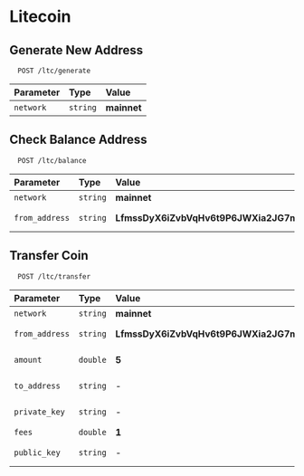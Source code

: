   # Litecoin

## Generate New Address

```
  POST /ltc/generate
```

| Parameter | Type     | Value                |
| :-------- | :------- | :--------------------|
| `network` | `string` | **mainnet**          |

## Check Balance Address

```
  POST /ltc/balance
```

| Parameter      | Type     | Value                                   | Description           |
| :------------- | :------- | :---------------------------------------|:----------------------|
| `network`      | `string` | **mainnet**                             |-                      |
| `from_address` | `string` | **LfmssDyX6iZvbVqHv6t9P6JWXia2JG7mdb**  | Your Address          |

## Transfer Coin
```
  POST /ltc/transfer
```

| Parameter       | Type     | Value                                 | Description          |
| :--------       | :------- | :-------------------------------------|:---------------------|
| `network`       | `string` | **mainnet**                           |-                     |
| `from_address`  | `string` | **LfmssDyX6iZvbVqHv6t9P6JWXia2JG7mdb**| Your Address         |
| `amount`        | `double` | **5**                                 | Amount Transfer      |
| `to_address`    | `string` | -                                     | Destination Address  |
| `private_key`   | `string` | -                                     | Address Private Key  |
| `fees`          | `double` | **1**                                 | Minner Fee           |
| `public_key`    | `string` | -                                     | Address Public Key   |
